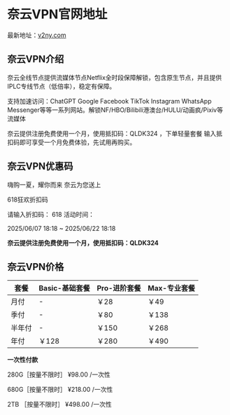 # 奈云VPN官网地址

最新地址：[v2ny.com](https://www.v2ny.me?path=register&code=poyMbif7)

## 奈云VPN介绍

奈云全线节点提供流媒体节点Netflix全时段保障解锁，包含原生节点，并且提供IPLC专线节点（低倍率），稳定有保障。

支持加速访问：ChatGPT Google Facebook TikTok Instagram WhatsApp Messenger等等一系列网站。解锁NF/HBO/Bilibili港澳台/HULU/动画疯/Pixiv等流媒体

奈云提供注册免费使用一个月，使用抵扣码：QLDK324 ，下单轻量套餐 输入抵扣码即可享受一个月免费体验，先试用再购买。

## 奈云VPN优惠码

嗨购一夏，耀你而来 奈云为您送上 

618狂欢折扣码 

请输入折扣码： 618 活动时间：

2025/06/07 18:18 ~ 2025/06/22 18:18

**奈云提供注册免费使用一个月，使用抵扣码：QLDK324**

## 奈云VPN价格

|套餐|Basic-基础套餐|Pro-进阶套餐|Max-专业套餐|
|----|----|----|----|
|月付|-|￥28|￥49|
|季付|-|￥80|￥138|
|半年付|-|￥150|￥268|
|年付|￥128|￥280|￥490|

**一次性付款**

280G［按量不限时］ ¥98.00 /一次性

680G［按量不限时］ ¥218.00 /一次性

2TB ［按量不限时］ ¥498.00 /一次性
